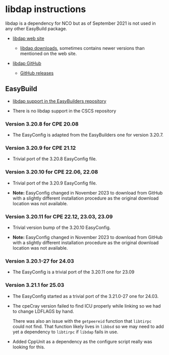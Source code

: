 # libdap instructions

libdap is a dependency for NCO but as of September 2021 is not used in any other EasyBuild
package.

-   [libdap web site](https://www.opendap.org/software/libdap)

    -   [libdap downloads](https://www.opendap.org/pub/source/),
        sometimes contains newer versions than mentioned on the web site.

-   [libdap GitHub](https://github.com/OPENDAP/libdap4)

    -   [GitHub releases](https://github.com/OPENDAP/libdap4/releases)


## EasyBuild

-   [libdap support in the EasyBuilders repository](https://github.com/easybuilders/easybuild-easyconfigs/tree/develop/easybuild/easyconfigs/l/libdap)

-   There is no libdap support in the CSCS repository


### Version 3.20.8 for CPE 20.08

-   The EasyConfig is adapted from the EasyBuilders one for version 3.20.7.


### Version 3.20.9 for CPE 21.12

-   Trivial port of the 3.20.8 EasyConfig file.


### Version 3.20.10 for CPE 22.06, 22.08

-   Trivial port of the 3.20.9 EasyConfig file.

-   **Note:** EasyConfig changed in November 2023 to download from GitHub
    with a slightly different installation procedure as the original download
    location was not available.


### Version 3.20.11 for CPE 22.12, 23.03, 23.09

-   Trivial version bump of the 3.20.10 EasyConfig.

-   **Note:** EasyConfig changed in November 2023 to download from GitHub
    with a slightly different installation procedure as the original download
    location was not available.


### Version 3.20.1-27 for 24.03

-   The EasyConfig is a trivial port of the 3.20.11 one for 23.09


### Version 3.21.1 for 25.03

-   The EasyConfig started as a trivial port of the 3.21.0-27 one for 24.03.

-   The cpeCray version failed to find ICU properly while linking so
    we had to change LDFLAGS by hand.
    
    There was also an issue with the `getpeereid` function that `libtirpc` could not find.
    That function likely lives in `libbsd` so we may need to add yet a dependency to
    `libtirpc` if `libdap` fails in use.
    
-   Added CppUnit as a dependency as the configure script really was looking for this.
